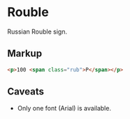# Rouble

Russian Rouble sign.


## Markup

```html
<p>100 <span class="rub">Р</span></p>
```

## Caveats

* Only one font (Arial) is available.
